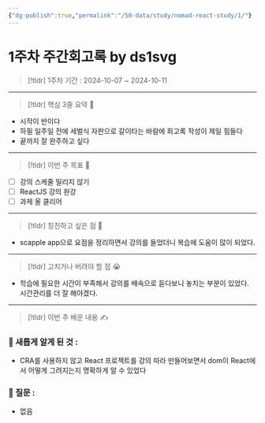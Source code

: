 ```yaml
---
{"dg-publish":true,"permalink":"/50-data/study/nomad-react-study/1/"}
---
```


# 1주차 주간회고록 by ds1svg

> [!tldr] 1주차
> 기간 : 2024-10-07 ~ 2024-10-11

---

> [!tldr]  핵심 3줄 요약 💖
- 시작이 반이다
- 하필 일주일 전에 세벌식 자판으로 갈이타는 바람에 회고록 작성이 제일 힘들다
- 끝까지 잘 완주하고 싶다

---

> [!tldr]  이번 주 목표 🎯
- [ ] 강의 스케줄 밀리지 않기
- [ ] ReactJS 강의 완강
- [ ] 과제 올 클리어

---

> [!tldr] 칭친하고 싶은 점 👏
- scapple app으로 요점을 정리하면서 강의를 들었더니 복습에 도움이 많이 되었다.

---

> [!tldr] 고치거나 버려야 할 점 😭
- 학습에 필요한 시간이 부족해서 강의를 배속으로 듣다보니 놓치는 부분이 있었다. 시간관리를 더 잘 해야겠다.

---

> [!tldr]  이번 주 배운 내용 ✍️

### 🤩 새롭게 알게 된 것 :
- CRA를 사용하지 않고 React 프로젝트를 강의 따라 만들어보면서 dom이 React에서 어떻게 그려지는지 명확하게 알 수 있었다

### 🤔 질문 :
- 없음

